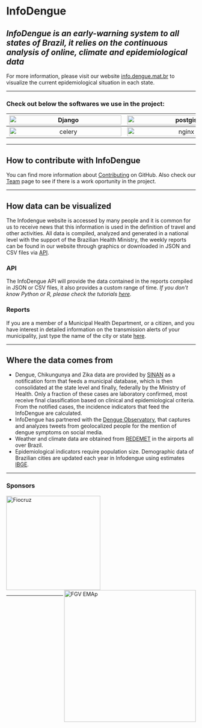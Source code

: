 # InfoDengue
## _InfoDengue is an early-warning system to all states of Brazil, it relies on the continuous analysis of online, climate and epidemiological data_


For more information, please visit our website [info.dengue.mat.br](https://info.dengue.mat.br) to visualize the current epidemiological situation in each state.

---

### Check out below the softwares we use in the project:

| <a href=https://www.djangoproject.com/><img width="298" height="100%" alt="Django" src="https://i.imgur.com/Z9wo3bS.png"></a> | <img width="298" height="100%" alt="postgis" src="https://i.imgur.com/pVEX2Gl.png">|<img width="298" height="100%" alt="docker" src="https://i.ibb.co/Yp8B38R/docker.png"> |
|:-------------------------:|:-------------------------:|:-------------------------:|
|<img width="298" height="100%" alt="celery" src="https://i.ibb.co/L81p2zD/celery.png"> |  <img width="298" height="100%" alt="nginx" src="https://i.ibb.co/2n5HZBg/nginx.png">|<img width="298" height="100%" alt="plotly" src="https://i.ibb.co/r0HYsYH/plotly.png">|

---

## How to contribute with InfoDengue

You can find more information about [Contributing](https://github.com/AlertaDengue/AlertaDengue/blob/main/CONTRIBUTING.md) on GitHub. Also check our [Team](https://info.dengue.mat.br/equipe/) page to see if there is a work oportunity in the project.

---
## How data can be visualized 

The Infodengue website is accessed by many people and it is common for us to receive news that this information is used in the definition of travel and other activities. All data is compiled, analyzed and generated in a national level with the support of the Brazilian Health Ministry, the weekly reports can be found in our website through graphics or downloaded in JSON and CSV files via [API](https://info.dengue.mat.br/services/api).  


### API

The InfoDengue API will provide the data contained in the reports compiled in JSON or CSV files, it also provides a custom range of time. _If you don't know Python or R, please check the tutorials [here](https://info.dengue.mat.br/services/tutorial)._

### Reports

If you are a member of a Municipal Health Department, or a citizen, and you have interest in detailed information on the transmission alerts of your municipality, just type the name of the city or state [here](https://info.dengue.mat.br/report/).

---

## Where the data comes from 
- Dengue, Chikungunya and Zika data are provided by [SINAN](http://portalsinan.saude.gov.br/) as a notification form that feeds a municipal database, which is then consolidated at the state level and finally, federally by the Ministry of Health. Only a fraction of these cases are laboratory confirmed, most receive final classification based on clinical and epidemiological criteria. From the notified cases, the incidence indicators that feed the InfoDengue are calculated.
- InfoDengue has partnered with the [Dengue Observatory](https://www.observatorio.inweb.org.br/), that captures and analyzes tweets from geolocalized people for the mention of dengue symptoms on social media.
- Weather and climate data are obtained from [REDEMET](https://www.redemet.aer.mil.br/) in the airports all over Brazil.
- Epidemiological indicators require population size. Demographic data of Brazilian cities are updated each year in Infodengue using estimates [IBGE](https://www.ibge.gov.br/pt/inicio.html).

---

### Sponsors

<div style="width: 100%; text-align: left; position: relative;">
    <a href="https://portal.fiocruz.br/"> <img width="250" alt="Fiocruz" src="https://institutolula.org/uploads/6862.png" />
    <a href="https://emap.fgv.br/"> <img width="350" src="https://i.imgur.com/bdfNqNv.png" alt="FGV EMAp" align=right />
</div>


---
